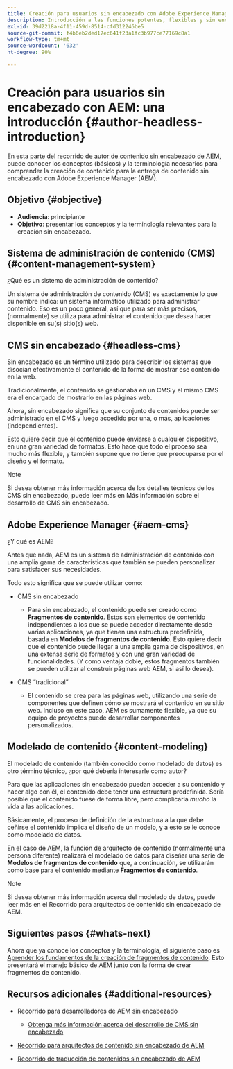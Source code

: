 ```yaml
---
title: Creación para usuarios sin encabezado con Adobe Experience Manager
description: Introducción a las funciones potentes, flexibles y sin encabezado de Adobe Experience Manager y a cómo crear contenido para su proyecto.
exl-id: 39d2218a-4f11-459d-8514-cfd312246be5
source-git-commit: f4b6eb2ded17ec641f23a1fc3b977ce77169c8a1
workflow-type: tm+mt
source-wordcount: '632'
ht-degree: 90%

---
```


# Creación para usuarios sin encabezado con AEM: una introducción {#author-headless-introduction}

En esta parte del [recorrido de autor de contenido sin encabezado de AEM](overview.md), puede conocer los conceptos (básicos) y la terminología necesarios para comprender la creación de contenido para la entrega de contenido sin encabezado con Adobe Experience Manager (AEM).

## Objetivo {#objective}

* **Audiencia**: principiante
* **Objetivo**: presentar los conceptos y la terminología relevantes para la creación sin encabezado.

## Sistema de administración de contenido (CMS) {#content-management-system}

¿Qué es un sistema de administración de contenido?

Un sistema de administración de contenido (CMS) es exactamente lo que su nombre indica: un sistema informático utilizado para administrar contenido. Eso es un poco general, así que para ser más precisos, (normalmente) se utiliza para administrar el contenido que desea hacer disponible en su(s) sitio(s) web.

## CMS sin encabezado {#headless-cms}

Sin encabezado es un término utilizado para describir los sistemas que disocian efectivamente el contenido de la forma de mostrar ese contenido en la web.

Tradicionalmente, el contenido se gestionaba en un CMS y el mismo CMS era el encargado de mostrarlo en las páginas web.

Ahora, sin encabezado significa que su conjunto de contenidos puede ser administrado en el CMS y luego accedido por una, o más, aplicaciones (independientes).

Esto quiere decir que el contenido puede enviarse a cualquier dispositivo, en una gran variedad de formatos. Esto hace que todo el proceso sea mucho más flexible, y también supone que no tiene que preocuparse por el diseño y el formato.

>[!NOTE]
>
>Si desea obtener más información acerca de los detalles técnicos de los CMS sin encabezado, puede leer más en Más información sobre el desarrollo de CMS sin encabezado.

## Adobe Experience Manager {#aem-cms}

¿Y qué es AEM?

Antes que nada, AEM es un sistema de administración de contenido con una amplia gama de características que también se pueden personalizar para satisfacer sus necesidades.

Todo esto significa que se puede utilizar como:

* CMS sin encabezado
   * Para sin encabezado, el contenido puede ser creado como **Fragmentos de contenido**.
Estos son elementos de contenido independientes a los que se puede acceder directamente desde varias aplicaciones, ya que tienen una estructura predefinida, basada en **Modelos de fragmentos de contenido**.
Esto quiere decir que el contenido puede llegar a una amplia gama de dispositivos, en una extensa serie de formatos y con una gran variedad de funcionalidades.
(Y como ventaja doble, estos fragmentos también se pueden utilizar al construir páginas web AEM, si así lo desea).

* CMS “tradicional”
   * El contenido se crea para las páginas web, utilizando una serie de componentes que definen cómo se mostrará el contenido en su sitio web. Incluso en este caso, AEM es sumamente flexible, ya que su equipo de proyectos puede desarrollar componentes personalizados.

## Modelado de contenido {#content-modeling}

El modelado de contenido (también conocido como modelado de datos) es otro término técnico, ¿por qué debería interesarle como autor?

Para que las aplicaciones sin encabezado puedan acceder a su contenido y hacer algo con él, el contenido debe tener una estructura predefinida. Sería posible que el contenido fuese de forma libre, pero complicaría *mucho* la vida a las aplicaciones.

Básicamente, el proceso de definición de la estructura a la que debe ceñirse el contenido implica el diseño de un modelo, y a esto se le conoce como modelado de datos.

En el caso de AEM, la función de arquitecto de contenido (normalmente una persona diferente) realizará el modelado de datos para diseñar una serie de **Modelos de fragmentos de contenido** que, a continuación, se utilizarán como base para el contenido mediante **Fragmentos de contenido**.

>[!NOTE]
>
>Si desea obtener más información acerca del modelado de datos, puede leer más en el Recorrido para arquitectos de contenido sin encabezado de AEM.

## Siguientes pasos {#whats-next}

Ahora que ya conoce los conceptos y la terminología, el siguiente paso es [Aprender los fundamentos de la creación de fragmentos de contenido](basics.md). Esto presentará el manejo básico de AEM junto con la forma de crear fragmentos de contenido.

## Recursos adicionales {#additional-resources}

* Recorrido para desarrolladores de AEM sin encabezado
   * [Obtenga más información acerca del desarrollo de CMS sin encabezado](/help/journey-headless/developer/learn-about.md)

* [Recorrido para arquitectos de contenido sin encabezado de AEM](/help/journey-headless/architect/overview.md)

* [Recorrido de traducción de contenidos sin encabezado de AEM](/help/journey-headless/translation/overview.md)
